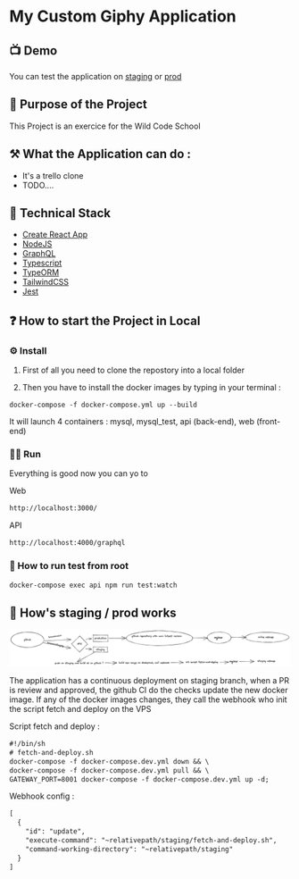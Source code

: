 # My Custom Giphy Application

## 📺 Demo

You can test the application on [staging](https://staging.bordeaux3-0921.wns.wilders.dev/) or [prod](bordeaux3-0921.wns.wilders.dev/)

## 🚀 Purpose of the Project

This Project is an exercice for the Wild Code School

## ⚒ What the Application can do :

- It's a trello clone
- TODO....

## 🦾 Technical Stack

- [Create React App](https://github.com/facebook/create-react-app)
- [NodeJS](https://nodejs.org/en/)
- [GraphQL](https://graphql.org/)
- [Typescript](https://www.typescriptlang.org/)
- [TypeORM](https://typeorm.io/#/)
- [TailwindCSS](https://tailwindcss.com/)
- [Jest](https://jestjs.io/)

## ❓ How to start the Project in Local

### ⚙️ Install

1. First of all you need to clone the repostory into a local folder

2. Then you have to install the docker images by typing in your terminal :

```
docker-compose -f docker-compose.yml up --build
```

It will launch 4 containers :
mysql,
mysql_test,
api (back-end),
web (front-end)

### 🦸‍♂️ Run

Everything is good now you can yo to

Web
```sh
http://localhost:3000/
```
API
```sh
http://localhost:4000/graphql
```

### 🐻 How to run test from root

```
docker-compose exec api npm run test:watch
```

## 🤖 How's staging / prod works

![My animated logo](assets/cd-ci.png)

The application has a continuous deployment on staging branch, when a PR is review and approved, the github CI do the checks update the new docker image. If any of the docker images changes, they call the webhook who init the script fetch and deploy on the VPS

Script fetch and deploy : 
```
#!/bin/sh
# fetch-and-deploy.sh
docker-compose -f docker-compose.dev.yml down && \
docker-compose -f docker-compose.dev.yml pull && \
GATEWAY_PORT=8001 docker-compose -f docker-compose.dev.yml up -d;
```
Webhook config :
```
[
  {
    "id": "update",
    "execute-command": "~relativepath/staging/fetch-and-deploy.sh",
    "command-working-directory": "~relativepath/staging"
  }
]
```
